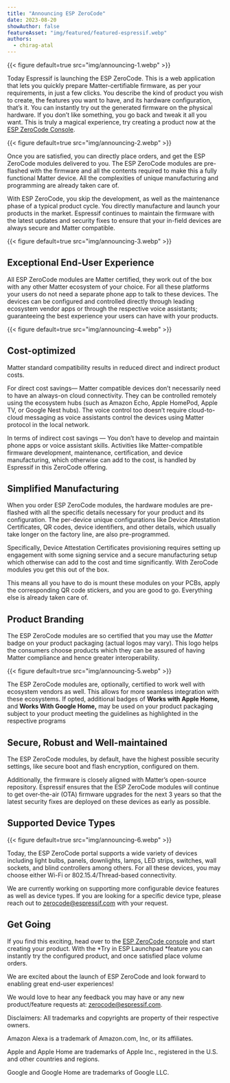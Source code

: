 ```yaml
---
title: "Announcing ESP ZeroCode"
date: 2023-08-20
showAuthor: false
featureAsset: "img/featured/featured-espressif.webp"
authors:
  - chirag-atal
---
```

{{< figure
    default=true
    src="img/announcing-1.webp"
    >}}

Today Espressif is launching the ESP ZeroCode. This is a web application that lets you quickly prepare Matter-certifiable firmware, as per your requirements, in just a few clicks. You describe the kind of product you wish to create, the features you want to have, and its hardware configuration, that’s it. You can instantly try out the generated firmware on the physical hardware. If you don’t like something, you go back and tweak it all you want. This is truly a magical experience, try creating a product now at the [ESP ZeroCode Console](https://zerocode.espressif.com/).

{{< figure
    default=true
    src="img/announcing-2.webp"
    >}}

Once you are satisfied, you can directly place orders, and get the ESP ZeroCode modules delivered to you. The ESP ZeroCode modules are pre-flashed with the firmware and all the contents required to make this a fully functional Matter device. All the complexities of unique manufacturing and programming are already taken care of.

With ESP ZeroCode, you skip the development, as well as the maintenance phase of a typical product cycle. You directly manufacture and launch your products in the market. Espressif continues to maintain the firmware with the latest updates and security fixes to ensure that your in-field devices are always secure and Matter compatible.

{{< figure
    default=true
    src="img/announcing-3.webp"
    >}}

## Exceptional End-User Experience

All ESP ZeroCode modules are Matter certified, they work out of the box with any other Matter ecosystem of your choice. For all these platforms your users do not need a separate phone app to talk to these devices. The devices can be configured and controlled directly through leading ecosystem vendor apps or through the respective voice assistants; guaranteeing the best experience your users can have with your products.

{{< figure
    default=true
    src="img/announcing-4.webp"
    >}}

## Cost-optimized

Matter standard compatibility results in reduced direct and indirect product costs.

For direct cost savings— Matter compatible devices don’t necessarily need to have an always-on cloud connectivity. They can be controlled remotely using the ecosystem hubs (such as Amazon Echo, Apple HomePod, Apple TV, or Google Nest hubs). The voice control too doesn’t require cloud-to-cloud messaging as voice assistants control the devices using Matter protocol in the local network.

In terms of indirect cost savings — You don’t have to develop and maintain phone apps or voice assistant skills. Activities like Matter-compatible firmware development, maintenance, certification, and device manufacturing, which otherwise can add to the cost, is handled by Espressif in this ZeroCode offering.

## Simplified Manufacturing

When you order ESP ZeroCode modules, the hardware modules are pre-flashed with all the specific details necessary for your product and its configuration. The per-device unique configurations like Device Attestation Certificates, QR codes, device identifiers, and other details, which usually take longer on the factory line, are also pre-programmed.

Specifically, Device Attestation Certificates provisioning requires setting up engagement with some signing service and a secure manufacturing setup which otherwise can add to the cost and time significantly. With ZeroCode modules you get this out of the box.

This means all you have to do is mount these modules on your PCBs, apply the corresponding QR code stickers, and you are good to go. Everything else is already taken care of.

## Product Branding

The ESP ZeroCode modules are so certified that you may use the *Matter* badge on your product packaging (actual logos may vary). This logo helps the consumers choose products which they can be assured of having Matter compliance and hence greater interoperability.

{{< figure
    default=true
    src="img/announcing-5.webp"
    >}}

The ESP ZeroCode modules are, optionally, certified to work well with ecosystem vendors as well. This allows for more seamless integration with these ecosystems. If opted, additional badges of __Works with Apple Home,__ and __Works With Google Home,__ may be used on your product packaging subject to your product meeting the guidelines as highlighted in the respective programs

## Secure, Robust and Well-maintained

The ESP ZeroCode modules, by default, have the highest possible security settings, like secure boot and flash encryption, configured on them.

Additionally, the firmware is closely aligned with Matter’s open-source repository. Espressif ensures that the ESP ZeroCode modules will continue to get over-the-air (OTA) firmware upgrades for the next 3 years so that the latest security fixes are deployed on these devices as early as possible.

## Supported Device Types

{{< figure
    default=true
    src="img/announcing-6.webp"
    >}}

Today, the ESP ZeroCode portal supports a wide variety of devices including light bulbs, panels, downlights, lamps, LED strips, switches, wall sockets, and blind controllers among others. For all these devices, you may choose either Wi-Fi or 802.15.4/Thread-based connectivity.

We are currently working on supporting more configurable device features as well as device types. If you are looking for a specific device type, please reach out to [zerocode@espressif.com](mailto:zerocode@espressif.com) with your request.

## Get Going

If you find this exciting, head over to the [ESP ZeroCode console](https://zerocode.espressif.com) and start creating your product. With the *Try in ESP Launchpad *feature you can instantly try the configured product, and once satisfied place volume orders.

We are excited about the launch of ESP ZeroCode and look forward to enabling great end-user experiences!

We would love to hear any feedback you may have or any new product/feature requests at: [zerocode@espressif.com](mailto:zerocode@espressif.com).

Disclaimers: All trademarks and copyrights are property of their respective owners.

Amazon Alexa is a trademark of Amazon.com, Inc, or its affiliates.

Apple and Apple Home are trademarks of Apple Inc., registered in the U.S. and other countries and regions.

Google and Google Home are trademarks of Google LLC.
